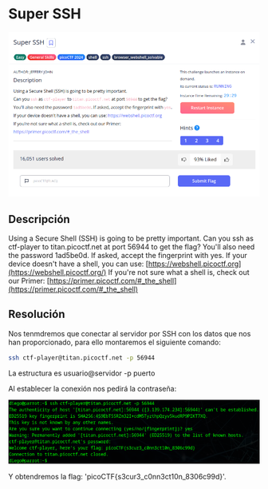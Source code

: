 # Super SSH
![Descripcion del CTF](img/description.png)

## Descripción
Using a Secure Shell (SSH) is going to be pretty important.
Can you ssh as ctf-player to titan.picoctf.net at port 56944 to get the flag? You'll also need the password 1ad5be0d. If asked, accept the fingerprint with yes.
If your device doesn't have a shell, you can use: [https://webshell.picoctf.org](https://webshell.picoctf.org/) If you're not sure what a shell is, check out our Primer: [https://primer.picoctf.com/#_the_shell](https://primer.picoctf.com/#_the_shell)

## Resolución
Nos tenmdremos que conectar al servidor por SSH con los datos que nos han proporcionado, para ello montaremos el siguiente comando:

```bash
ssh ctf-player@titan.picoctf.net -p 56944
```

La estructura es usuario@servidor -p puerto

Al establecer la conexión nos pedirá la contraseña:

![Consola](img/1.png)

Y obtendremos la flag: 'picoCTF{s3cur3_c0nn3ct10n_8306c99d}'.